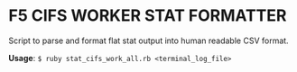 F5 CIFS WORKER STAT FORMATTER
=========================

Script to parse and format flat stat output into human readable CSV format.

**Usage**: ```$ ruby stat_cifs_work_all.rb <terminal_log_file>```

